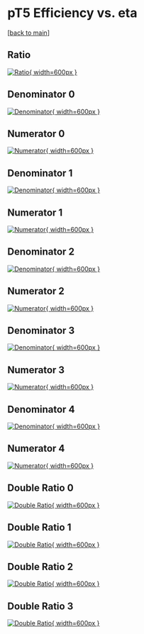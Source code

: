 # pT5 Efficiency vs. eta

[[back to main](./)]



## Ratio

[![Ratio](../mtv/var/pT5_base_211_-1_eff_eta.png){ width=600px }](../mtv/var/pT5_base_211_-1_eff_eta.pdf)

## Denominator 0

[![Denominator](../mtv/den/pT5_base_211_-1_eff_eta_den0.png){ width=600px }](../mtv/den/pT5_base_211_-1_eff_eta_den0.pdf)

## Numerator 0

[![Numerator](../mtv/num/pT5_base_211_-1_eff_eta_num0.png){ width=600px }](../mtv/num/pT5_base_211_-1_eff_eta_num0.pdf)

## Denominator 1

[![Denominator](../mtv/den/pT5_base_211_-1_eff_eta_den1.png){ width=600px }](../mtv/den/pT5_base_211_-1_eff_eta_den1.pdf)

## Numerator 1

[![Numerator](../mtv/num/pT5_base_211_-1_eff_eta_num1.png){ width=600px }](../mtv/num/pT5_base_211_-1_eff_eta_num1.pdf)

## Denominator 2

[![Denominator](../mtv/den/pT5_base_211_-1_eff_eta_den2.png){ width=600px }](../mtv/den/pT5_base_211_-1_eff_eta_den2.pdf)

## Numerator 2

[![Numerator](../mtv/num/pT5_base_211_-1_eff_eta_num2.png){ width=600px }](../mtv/num/pT5_base_211_-1_eff_eta_num2.pdf)

## Denominator 3

[![Denominator](../mtv/den/pT5_base_211_-1_eff_eta_den3.png){ width=600px }](../mtv/den/pT5_base_211_-1_eff_eta_den3.pdf)

## Numerator 3

[![Numerator](../mtv/num/pT5_base_211_-1_eff_eta_num3.png){ width=600px }](../mtv/num/pT5_base_211_-1_eff_eta_num3.pdf)

## Denominator 4

[![Denominator](../mtv/den/pT5_base_211_-1_eff_eta_den4.png){ width=600px }](../mtv/den/pT5_base_211_-1_eff_eta_den4.pdf)

## Numerator 4

[![Numerator](../mtv/num/pT5_base_211_-1_eff_eta_num4.png){ width=600px }](../mtv/num/pT5_base_211_-1_eff_eta_num4.pdf)

## Double Ratio 0

[![Double Ratio](../mtv/ratio/pT5_base_211_-1_eff_eta_ratio0.png){ width=600px }](../mtv/ratio/pT5_base_211_-1_eff_eta_ratio0.pdf)

## Double Ratio 1

[![Double Ratio](../mtv/ratio/pT5_base_211_-1_eff_eta_ratio1.png){ width=600px }](../mtv/ratio/pT5_base_211_-1_eff_eta_ratio1.pdf)

## Double Ratio 2

[![Double Ratio](../mtv/ratio/pT5_base_211_-1_eff_eta_ratio2.png){ width=600px }](../mtv/ratio/pT5_base_211_-1_eff_eta_ratio2.pdf)

## Double Ratio 3

[![Double Ratio](../mtv/ratio/pT5_base_211_-1_eff_eta_ratio3.png){ width=600px }](../mtv/ratio/pT5_base_211_-1_eff_eta_ratio3.pdf)

